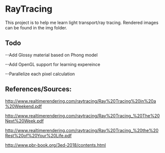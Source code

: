 # RayTracing
This project is to help me learn light transport/ray tracing.
Rendered images can be found in the img folder.

## Todo
--Add Glossy material based on Phong model

--Add OpenGL support for learning expereince

--Parallelize each pixel calculation


## References/Sources:

http://www.realtimerendering.com/raytracing/Ray%20Tracing%20in%20a%20Weekend.pdf

http://www.realtimerendering.com/raytracing/Ray%20Tracing_%20The%20Next%20Week.pdf

http://www.realtimerendering.com/raytracing/Ray%20Tracing_%20the%20Rest%20of%20Your%20Life.pdf

http://www.pbr-book.org/3ed-2018/contents.html
